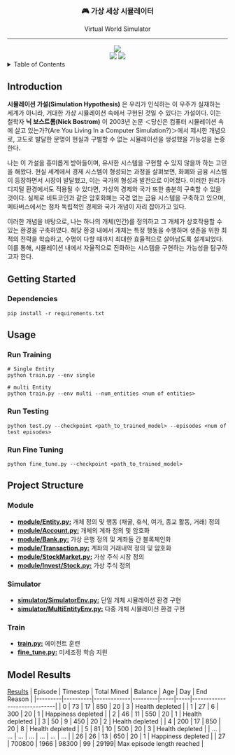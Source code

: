 <div align="center">
    <h3>
        🎮 가상 세상 시뮬레이터
    </h3>
    <p>
        Virtual World Simulator
    </p>
</div>

---
<div align="center">
    <a href="https://opensource.org/licenses/MIT">
        <img src="https://img.shields.io/badge/License-MIT-yellow.svg">
    </a>
    <br>
    <img src="https://img.shields.io/badge/python-3776AB?style=for-the-badge&logo=python&logoColor=ffffff">
    <img src="https://img.shields.io/badge/pytorch-EE4C2C?style=for-the-badge&logo=python&logoColor=ffffff">
</div>

<!-- TABLE OF CONTENTS -->
<details>
  <summary>Table of Contents</summary>
  <ol>
    <li>
        <a href="#introduction">Introduction</a>
    </li>
    <li>
        <a href="#getting-started">Getting Started</a>
        <ul>
            <li><a href="#dependencies">Dependencies</a></li>
        </ul>
    </li>
    <li>
        <a href="#usage">Usage</a>
            <ul>
                <li><a href="#run-training">Run Training</a></li>
                <li><a href="#run-testing">Run Testing</a></li>
                <li><a href="#run-fine-tuning">Run Fine Tuning</a></li>
            </ul>
    </li>
    <li><a href="#project-structure">Project Structure</a></li>
    <li><a href="#model-results">Model Results</a></li>
  </ol>
</details>

## Introduction
**시뮬레이션 가설(Simulation Hypothesis)** 은 우리가 인식하는 이 우주가 실재하는 세계가 아니라, 거대한 가상 시뮬레이션 속에서 구현된 것일 수 있다는 가설이다. 이는 철학자 **닉 보스트롬(Nick Bostrom)** 이 2003년 논문 ＜당신은 컴퓨터 시뮬레이션 속에 살고 있는가?(Are You Living In a Computer Simulation?)＞에서 제시한 개념으로, 고도로 발달한 문명이 현실과 구별할 수 없는 시뮬레이션을 생성했을 가능성을 논증한다.

나는 이 가설을 흥미롭게 받아들이며, 유사한 시스템을 구현할 수 있지 않을까 하는 고민을 해왔다. 현실 세계에서 경제 시스템이 형성되는 과정을 살펴보면, 화폐와 금융 시스템이 등장하면서 시장이 발달했고, 이는 국가의 형성과 발전으로 이어졌다. 이러한 원리가 디지털 환경에서도 적용될 수 있다면, 가상의 경제와 국가 또한 충분히 구축할 수 있을 것이다. 실제로 비트코인과 같은 암호화폐는 국경 없는 금융 시스템을 구축하고 있으며, 메타버스에서는 점차 독립적인 경제와 국가 개념이 자리 잡아가고 있다.

이러한 개념을 바탕으로, 나는 하나의 개체(인간)를 정의하고 그 개체가 상호작용할 수 있는 환경을 구축하였다. 해당 환경 내에서 개체는 특정 행동을 수행하며 생존을 위한 최적의 전략을 학습하고, 수명이 다할 때까지 최대한 효율적으로 살아남도록 설계되었다. 이를 통해, 시뮬레이션 내에서 자율적으로 진화하는 시스템을 구현하는 가능성을 탐구하고자 한다.

## Getting Started

### Dependencies
```
pip install -r requirements.txt
```

## Usage

### Run Training
``` 
# Single Entity
python train.py --env single

# multi Entity
python train.py --env multi --num_entities <num of entities>
```

### Run Testing
```
python test.py --checkpoint <path_to_trained_model> --episodes <num of test episodes>
```

### Run Fine Tuning
```
python fine_tune.py --checkpoint <path_to_trained_model>
```

## Project Structure
### Module
- **[module/Entity.py:](./module/Entity.py)** 개체 정의 및 행동 (채굴, 휴식, 여가, 종교 활동, 거래) 정의 
- **[module/Account.py:](./module/Account.py)** 개체의 계좌 정의 및 암호화
- **[module/Bank.py:](./module/Bank.py)** 가상 은행 정의 및 계좌들 간 블록체인화
- **[module/Transaction.py:](./module/Transaction.py)** 계좌의 거래내역 정의 및 암호화
- **[module/StockMarket.py:](./module/StockMarket.py)** 가상 주식 시장 정의
- **[module/Invest/Stock.py:](./module/Invest/Stock.py)** 가상 주식 정의

### Simulator
- **[simulator/SimulatorEnv.py:](./simulator/SimulatorEnv.py)** 단일 개체 시뮬레이션 환경 구현
- **[simulator/MultiEntityEnv.py:](./simulator/MultiEntityEnv.py)** 다중 개체 시뮬레이션 환경 구현

### Train
- **[train.py:](./train.py)** 에이전트 훈련
- **[fine_tune.py:](./fine_tune.py)** 미세조정 학습 지원

## Model Results
[Results](./PPO_logs/PPO_3/results.csv)
| Episode | Timestep | Total Mined | Balance | Age | Day | End Reason                  |
|---------|----------|-------------|---------|-----|-----|-----------------------------|
| 0       | 73       | 17          | 850     | 20  | 3   | Health depleted             |
| 1       | 27       | 6           | 300     | 20  | 1   | Happiness depleted          |
| 2       | 46       | 11          | 550     | 20  | 1   | Health depleted             |
| 3       | 50       | 9           | 450     | 20  | 2   | Health depleted             |
| 4       | 200      | 17          | 850     | 20  | 8   | Health depleted             |
| 5       | 81       | 10          | 500     | 20  | 3   | Health depleted             |
| ...     | ...      | ...         | ...     | ... | ... | ...                         |
| 26      | 26       | 13          | 650     | 20  | 1   | Happiness depleted          |
| 27      | 700800   | 1966        | 98300   | 99  | 29199| Max episode length reached  |
